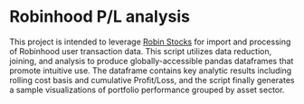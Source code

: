 
# Robinhood P/L analysis

This project is intended to leverage [Robin Stocks](https://github.com/jmfernandes/robin_stocks) for import and processing of Robinhood user transaction data. This script utilizes data reduction, joining, and analysis to produce globally-accessible pandas dataframes that promote intuitive use. The dataframe contains key analytic results including rolling cost basis and cumulative Profit/Loss, and the script finally generates a sample visualizations of portfolio performance grouped by asset sector.

